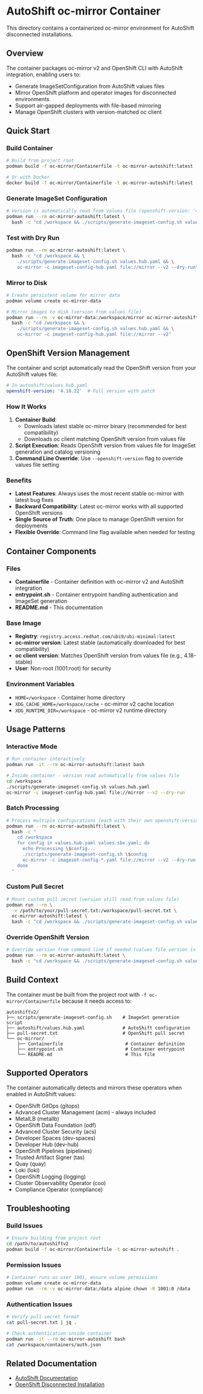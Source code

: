 # AutoShift oc-mirror Container

This directory contains a containerized oc-mirror environment for AutoShift disconnected installations.

## Overview

The container packages oc-mirror v2 and OpenShift CLI with AutoShift integration, enabling users to:
- Generate ImageSetConfiguration from AutoShift values files
- Mirror OpenShift platform and operator images for disconnected environments
- Support air-gapped deployments with file-based mirroring
- Manage OpenShift clusters with version-matched oc client

## Quick Start

### Build Container

```bash
# Build from project root
podman build -f oc-mirror/Containerfile -t oc-mirror-autoshift:latest .

# Or with Docker
docker build -f oc-mirror/Containerfile -t oc-mirror-autoshift:latest .
```

### Generate ImageSet Configuration

```bash
# Version is automatically read from values file (openshift-version: '4.18.22')
podman run --rm oc-mirror-autoshift:latest \
  bash -c "cd /workspace && ./scripts/generate-imageset-config.sh values.hub.yaml"
```

### Test with Dry Run

```bash
podman run --rm oc-mirror-autoshift:latest \
  bash -c "cd /workspace && \
    ./scripts/generate-imageset-config.sh values.hub.yaml && \
    oc-mirror -c imageset-config-hub.yaml file://mirror --v2 --dry-run"
```

### Mirror to Disk

```bash
# Create persistent volume for mirror data
podman volume create oc-mirror-data

# Mirror images to disk (version from values file)
podman run --rm -v oc-mirror-data:/workspace/mirror oc-mirror-autoshift:latest \
  bash -c "cd /workspace && \
    ./scripts/generate-imageset-config.sh values.hub.yaml && \
    oc-mirror -c imageset-config-hub.yaml file://mirror --v2"
```

## OpenShift Version Management

The container and script automatically read the OpenShift version from your AutoShift values file:

```yaml
# In autoshift/values.hub.yaml
openshift-version: '4.18.22'  # Full version with patch
```

### How It Works

1. **Container Build**: 
   - Downloads latest stable oc-mirror binary (recommended for best compatibility)
   - Downloads oc client matching OpenShift version from values file
2. **Script Execution**: Reads OpenShift version from values file for ImageSet generation and catalog versioning
3. **Command Line Override**: Use `--openshift-version` flag to override values file setting

### Benefits

- **Latest Features**: Always uses the most recent stable oc-mirror with latest bug fixes
- **Backward Compatibility**: Latest oc-mirror works with all supported OpenShift versions
- **Single Source of Truth**: One place to manage OpenShift version for deployments
- **Flexible Override**: Command line flag available when needed for testing

## Container Components

### Files

- **Containerfile** - Container definition with oc-mirror v2 and AutoShift integration
- **entrypoint.sh** - Container entrypoint handling authentication and ImageSet generation
- **README.md** - This documentation

### Base Image

- **Registry**: `registry.access.redhat.com/ubi9/ubi-minimal:latest`
- **oc-mirror version**: Latest stable (automatically downloaded for best compatibility)
- **oc client version**: Matches OpenShift version from values file (e.g., 4.18-stable)
- **User**: Non-root (1001:root) for security

### Environment Variables

- `HOME=/workspace` - Container home directory
- `XDG_CACHE_HOME=/workspace/cache` - oc-mirror v2 cache location
- `XDG_RUNTIME_DIR=/workspace` - oc-mirror v2 runtime directory

## Usage Patterns

### Interactive Mode

```bash
# Run container interactively
podman run -it --rm oc-mirror-autoshift:latest bash

# Inside container - version read automatically from values file
cd /workspace
./scripts/generate-imageset-config.sh values.hub.yaml
oc-mirror -c imageset-config-hub.yaml file://mirror --v2 --dry-run
```

### Batch Processing

```bash
# Process multiple configurations (each with their own openshift-version)
podman run --rm oc-mirror-autoshift:latest \
  bash -c "
    cd /workspace
    for config in values.hub.yaml values.sbx.yaml; do
      echo Processing \$config...
      ./scripts/generate-imageset-config.sh \$config
      oc-mirror -c imageset-config-*.yaml file://mirror --v2 --dry-run
    done
  "
```

### Custom Pull Secret

```bash
# Mount custom pull secret (version still read from values file)
podman run --rm \
  -v /path/to/your/pull-secret.txt:/workspace/pull-secret.txt \
  oc-mirror-autoshift:latest \
  bash -c "cd /workspace && ./scripts/generate-imageset-config.sh values.hub.yaml"
```

### Override OpenShift Version

```bash
# Override version from command line if needed (values file version is ignored)
podman run --rm oc-mirror-autoshift:latest \
  bash -c "cd /workspace && ./scripts/generate-imageset-config.sh values.hub.yaml --openshift-version 4.17.15"
```

## Build Context

The container must be built from the project root with `-f oc-mirror/Containerfile` because it needs access to:

```
autoshiftv2/
├── scripts/generate-imageset-config.sh    # ImageSet generation script
├── autoshift/values.hub.yaml              # AutoShift configuration
├── pull-secret.txt                        # OpenShift pull secret
└── oc-mirror/
    ├── Containerfile                       # Container definition
    ├── entrypoint.sh                       # Container entrypoint
    └── README.md                           # This file
```

## Supported Operators

The container automatically detects and mirrors these operators when enabled in AutoShift values:

- OpenShift GitOps (gitops)
- Advanced Cluster Management (acm) - always included
- MetalLB (metallb)
- OpenShift Data Foundation (odf)
- Advanced Cluster Security (acs)
- Developer Spaces (dev-spaces)
- Developer Hub (dev-hub)
- OpenShift Pipelines (pipelines)
- Trusted Artifact Signer (tas)
- Quay (quay)
- Loki (loki)
- OpenShift Logging (logging)
- Cluster Observability Operator (coo)
- Compliance Operator (compliance)

## Troubleshooting

### Build Issues

```bash
# Ensure building from project root
cd /path/to/autoshiftv2
podman build -f oc-mirror/Containerfile -t oc-mirror-autoshift .
```

### Permission Issues

```bash
# Container runs as user 1001, ensure volume permissions
podman volume create oc-mirror-data
podman run --rm -v oc-mirror-data:/data alpine chown -R 1001:0 /data
```

### Authentication Issues

```bash
# Verify pull secret format
cat pull-secret.txt | jq .

# Check authentication inside container
podman run -it --rm oc-mirror-autoshift bash
cat /workspace/containers/auth.json
```

## Related Documentation

- [AutoShift Documentation](../README.md)
- [OpenShift Disconnected Installation](https://docs.openshift.com/container-platform/latest/installing/disconnected_install/installing-mirroring-disconnected.html)